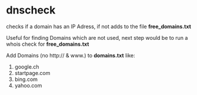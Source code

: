 # dnscheck
checks if a domain has an IP Adress, if not adds to the file **free_domains.txt**  

Useful for finding Domains which are not used, next step would be to run a whois check for **free_domains.txt**


Add Domains (no http:// & www.) to **domains.txt** like:
1. google.ch
2. startpage.com
3. bing.com
4. yahoo.com
